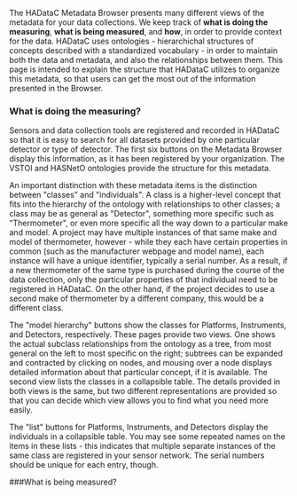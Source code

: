 The HADataC Metadata Browser presents many different views of the metadata for your data collections. We keep track of **what is doing the measuring**, **what is being measured**, and **how**, in order to provide context for the data. HADataC uses ontologies - hierarchichal structures of concepts described with a standardized vocabulary - in order to maintain both the data and metadata, and also the relationships between them. This page is intended to explain the structure that HADataC utilizes to organize this metadata, so that users can get the most out of the information presented in the Browser. 

### What is doing the measuring?
Sensors and data collection tools are registered and recorded in HADataC so that it is easy to search for all datasets provided by one particular detector or type of detector. The first six buttons on the Metadata Browser display this information, as it has been registered by your organization. The VSTOI and HASNetO ontologies provide the structure for this metadata.

An important distinction with these metadata items is the distinction between "classes" and "individuals". A class is a higher-level concept that fits into the hierarchy of the ontology with relationships to other classes; a class may be as general as "Detector", something more specific such as "Thermometer", or even more specific all the way down to a particular make and model. A project may have multiple instances of that same make and model of thermometer, however - while they each have certain properties in common (such as the manufacturer webpage and model name), each instance will have a unique identifier, typically a serial number. As a result, if a new thermometer of the same type is purchased during the course of the data collection, only the particular properties of that individual need to be registered in HADataC. On the other hand, if the project decides to use a second make of thermometer by a different company, this would be a different class.

The "model hierarchy" buttons show the classes for Platforms, Instruments, and Detectors, respectively. These pages provide two views. One shows the actual subclass relationships from the ontology as a tree, from most general on the left to most specific on the right; subtrees can be expanded and contracted by clicking on nodes, and mousing over a node displays detailed information about that particular concept, if it is available. The second view lists the classes in a collapsible table. The details provided in both views is the same, but two different representations are provided so that you can decide which view allows you to find what you need more easily.

The "list" buttons for Platforms, Instruments, and Detectors display the individuals in a collapsible table. You may see some repeated names on the items in these lists - this indicates that multiple separate instances of the same class are registered in your sensor network. The serial numbers should be unique for each entry, though.

###What is being measured?
